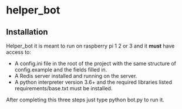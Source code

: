 # helper_bot

## Installation

Helper_bot it is meant to run on raspberry pi 1 2 or 3 and it **must** have access to:
* A config.ini file in the root of the project with the same structure of config.example and the fields filled in.
* A Redis server installed and running on the server.
* A python interpreter version 3.6+ and the required libraries listed requirements/base.txt must be installed.

After completing this three steps just type python bot.py to run it.


